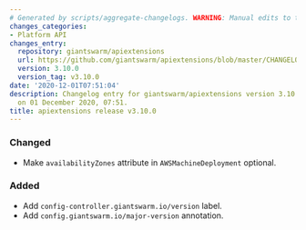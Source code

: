 ```yaml
---
# Generated by scripts/aggregate-changelogs. WARNING: Manual edits to this files will be overwritten.
changes_categories:
- Platform API
changes_entry:
  repository: giantswarm/apiextensions
  url: https://github.com/giantswarm/apiextensions/blob/master/CHANGELOG.md#3100---2020-11-30
  version: 3.10.0
  version_tag: v3.10.0
date: '2020-12-01T07:51:04'
description: Changelog entry for giantswarm/apiextensions version 3.10.0, published
  on 01 December 2020, 07:51.
title: apiextensions release v3.10.0
---
```


### Changed
- Make `availabilityZones` attribute in `AWSMachineDeployment` optional.
### Added
- Add `config-controller.giantswarm.io/version` label.
- Add `config.giantswarm.io/major-version` annotation.
